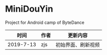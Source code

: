 # MiniDouYin
Project for Android camp of ByteDance

| 时间      | 作者 | 更新内容           |
| --------- | ---- | ------------------ |
| 2019-7-13 | zjs  | 初始界面、刷新视频 |

